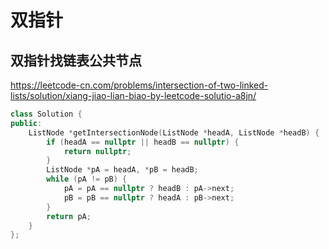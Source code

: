 # 双指针

## 双指针找链表公共节点

<https://leetcode-cn.com/problems/intersection-of-two-linked-lists/solution/xiang-jiao-lian-biao-by-leetcode-solutio-a8jn/>

```c++
class Solution {
public:
    ListNode *getIntersectionNode(ListNode *headA, ListNode *headB) {
        if (headA == nullptr || headB == nullptr) {
            return nullptr;
        }
        ListNode *pA = headA, *pB = headB;
        while (pA != pB) {
            pA = pA == nullptr ? headB : pA->next;
            pB = pB == nullptr ? headA : pB->next;
        }
        return pA;
    }
};
```
